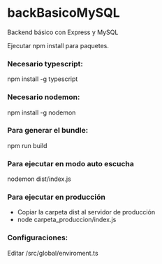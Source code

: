 # backBasicoMySQL
Backend básico con Express y MySQL

Ejecutar npm install para paquetes.

### Necesario typescript:

npm install -g typescript

### Necesario nodemon:

npm install -g nodemon


### Para generar el bundle:

npm run build


### Para ejecutar en modo auto escucha

nodemon dist/index.js


### Para ejecutar en producción

* Copiar la carpeta dist al servidor de producción
* node carpeta_produccion/index.js


### Configuraciones:

Editar /src/global/enviroment.ts




